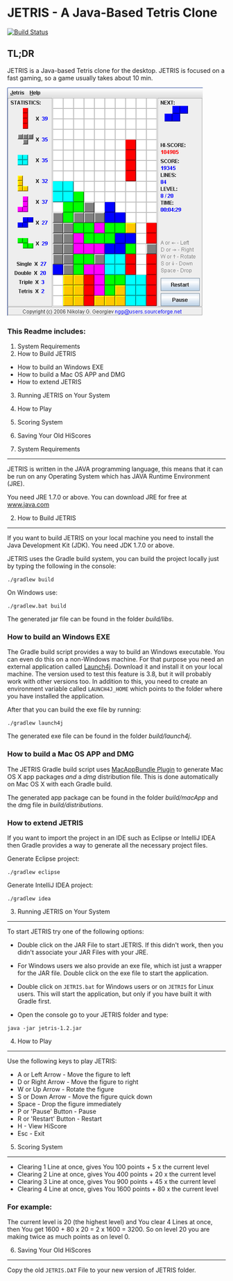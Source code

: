# JETRIS - A Java-Based Tetris Clone

[![Build Status](https://travis-ci.org/devng/jetris.svg?branch=master)](https://travis-ci.org/devng/jetris)

## TL;DR

JETRIS is a Java-based Tetris clone for the desktop. JETRIS is focused on a fast gaming, so a game usually takes about 10 min.

![](screenshot.png?raw=true)

### This Readme includes:

1. System Requirements
2. How to Build JETRIS
  * How to build an Windows EXE
  * How to build a Mac OS APP and DMG
  * How to extend JETRIS
3. Running JETRIS on Your System
4. How to Play
5. Scoring System
6. Saving Your Old HiScores

1. System Requirements
----------------------

JETRIS is written in the JAVA programming language, this means that it can be run on any Operating System which has JAVA Runtime Environment (JRE).

You need JRE 1.7.0 or above. You can download JRE for free at www.java.com

2. How to Build JETRIS
----------------------
If you want to build JETRIS on your local machine you need to install the Java Development Kit (JDK). You need JDK 1.7.0 or above.

JETRIS uses the Gradle build system, you can build the project locally just by typing the following in the console:

```
./gradlew build
```

On Windows use:
```
./gradlew.bat build
```

The generated jar file can be found in the folder _build/libs_.

### How to build an Windows EXE
The Gradle build script provides a way to build an Windows executable. You can even do this on a non-Windows machine. For that purpose you need an external application called
[Launch4j](http://launch4j.sourceforge.net/). Download it and install it on your local machine. The version used to test this feature is 3.8, but it will probably work with
other versions too. In addition to this, you need to create an environment variable called `LAUNCH4J_HOME` which points to the folder where you have installed the application.

After that you can build the exe file by running:
```
./gradlew launch4j
```

The generated exe file can be found in the folder _build/launch4j_.

### How to build a Mac OS APP and DMG
The JETRIS Gradle build script uses [MacAppBundle Plugin](https://github.com/crotwell/gradle-macappbundle) to generate Mac OS X app packages _and_ a _dmg_ distribution file.
This is done automatically on Mac OS X with each Gradle build.

The generated app package can be found in the folder _build/macApp_ and the dmg file in _build/distributions_.

### How to extend JETRIS
If you want to import the project in an IDE such as Eclipse or IntelliJ IDEA then Gradle provides a way to generate all the necessary project files.

Generate Eclipse project:
```
./gradlew eclipse
```

Generate IntelliJ IDEA project:
```
./gradlew idea
```

3. Running JETRIS on Your System
--------------------------------

To start JETRIS try one of the following options: 

* Double click on the JAR File to start JETRIS. If this didn't work, then you didn't associate your JAR Files with your JRE.

* For Windows users we also provide an exe file, which ist just a wrapper for the JAR file. Double click on the exe file to start the application.

* Double click on `JETRIS.bat` for Windows users or on `JETRIS` for Linux users. This will start the application, but only if you have built it with Gradle first.

* Open the console go to your JETRIS folder and type: 
```
java -jar jetris-1.2.jar
```

4. How to Play
--------------

Use the following keys to play JETRIS:

* A or Left Arrow - Move the figure to left
* D or Right Arrow - Move the figure to right
* W or Up Arrow - Rotate the figure
* S or Down Arrow - Move the figure quick down
* Space - Drop the figure immediately
* P or 'Pause' Button - Pause
* R or 'Restart' Button - Restart
* H - View HiScore
* Esc - Exit

5. Scoring System
-----------------

* Clearing 1 Line at once, gives You 100 points + 5 x the current level
* Clearing 2 Line at once, gives You 400 points + 20 x the current level
* Clearing 3 Line at once, gives You 900 points + 45 x the current level
* Clearing 4 Line at once, gives You 1600 points + 80 x the current level

### For example: 

The current level is 20 (the highest level) and You clear 4 Lines at once, then You get 1600 + 80 x 20 = 2 x 1600 = 3200. So on level 20 you are making twice as much points as on level 0.

6. Saving Your Old HiScores
---------------------------

Copy the old `JETRIS.DAT` File to your new version of JETRIS folder.
